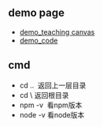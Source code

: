 ## demo page
* [demo_teaching canvas](https://segmentfault.com/a/1190000008278925)
* [demo_code](https://demo.luckyw.cn/)

## cmd
* cd ..  返回上一层目录
* cd \ 返回根目录
* npm -v  看npm版本
* node -v 看node版本
